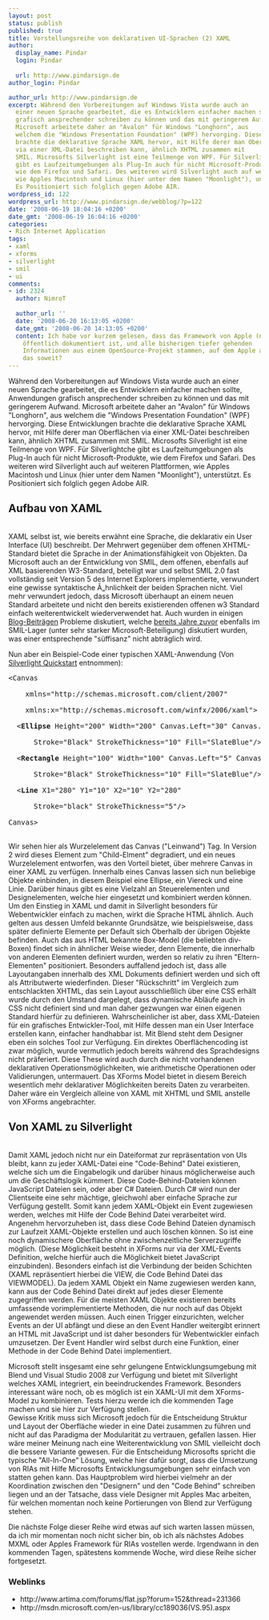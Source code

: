 ```yaml
---
layout: post
status: publish
published: true
title: Vorstellungsreihe von deklarativen UI-Sprachen (2) XAML
author:
  display_name: Pindar
  login: Pindar
  
  url: http://www.pindarsign.de
author_login: Pindar

author_url: http://www.pindarsign.de
excerpt: Während den Vorbereitungen auf Windows Vista wurde auch an
  einer neuen Sprache gearbeitet, die es Entwicklern einfacher machen sollte, Anwendungen
  grafisch ansprechender schreiben zu können und das mit geringerem Aufwand.
  Microsoft arbeitete daher an "Avalon" für Windows "Longhorn", aus
  welchem die "Windows Presentation Foundation" (WPF) hervorging. Diese Entwicklungen
  brachte die deklarative Sprache XAML hervor, mit Hilfe derer man Oberflächen
  via einer XML-Datei beschreiben kann, ähnlich XHTML zusammen mit
  SMIL. Microsofts Silverlight ist eine Teilmenge von WPF. Für Silverlightche
  gibt es Laufzeitumgebungen als Plug-In auch für nicht Microsoft-Produkte,
  wie dem Firefox und Safari. Des weiteren wird Silverlight auch auf weiteren Plattformen,
  wie Apples Macintosh und Linux (hier unter dem Namen "Moonlight"), unterstützt.
  Es Positioniert sich folglich gegen Adobe AIR.
wordpress_id: 122
wordpress_url: http://www.pindarsign.de/webblog/?p=122
date: '2008-06-19 18:04:16 +0200'
date_gmt: '2008-06-19 16:04:16 +0200'
categories:
- Rich Internet Application
tags:
- xaml
- xforms
- silverlight
- smil
- ui
comments:
- id: 2324
  author: NimroT
  
  author_url: ''
  date: '2008-06-20 16:13:05 +0200'
  date_gmt: '2008-06-20 14:13:05 +0200'
  content: Ich habe vor kurzem gelesen, dass das Framework von Apple (noch?) gar nicht
    öffentlich dokumentiert ist, und alle bisherigen tiefer gehenden
    Informationen aus einem OpenSource-Projekt stammen, auf dem Apple aufbaut. Stimmt
    das soweit?
---
```

<p>Während den Vorbereitungen auf Windows Vista wurde auch an einer neuen Sprache gearbeitet, die es Entwicklern einfacher machen sollte, Anwendungen grafisch ansprechender schreiben zu können und das mit geringerem Aufwand. Microsoft arbeitete daher an "Avalon" für Windows "Longhorn", aus welchem die "Windows Presentation Foundation" (WPF) hervorging. Diese Entwicklungen brachte die deklarative Sprache XAML hervor, mit Hilfe derer man Oberflächen via einer XML-Datei beschreiben kann, ähnlich XHTML zusammen mit SMIL. Microsofts Silverlight ist eine Teilmenge von WPF. Für Silverlightche gibt es Laufzeitumgebungen als Plug-In auch für nicht Microsoft-Produkte, wie dem Firefox und Safari. Des weiteren wird Silverlight auch auf weiteren Plattformen, wie Apples Macintosh und Linux (hier unter dem Namen "Moonlight"), unterstützt. Es Positioniert sich folglich gegen Adobe AIR.<a id="more"></a><a id="more-122"></a></p>
<h2>Aufbau von XAML</h2><br />
XAML selbst ist, wie bereits erwähnt eine Sprache, die deklarativ ein User Interface (UI) beschreibt. Der Mehrwert gegenüber dem offenen XHTML-Standard bietet die Sprache in der Animationsfähigkeit von Objekten. Da Microsoft auch an der Entwicklung von SMIL, dem offenen, ebenfalls auf XML basierenden W3-Standard, beteiligt war und selbst SMIL 2.0 fast vollständig seit Version 5 des Internet Explorers implementierte, verwundert eine gewisse syntaktische &Atilde;&bdquo;hnlichkeit der beiden Sprachen nicht. Viel mehr verwundert jedoch, dass Microsoft überhaupt an einem neuen Standard arbeitete und nicht den bereits existierenden offenen w3 Standard einfach weiterentwickelt wiederverwendet hat. Auch wurden in einigen <a href="http://www.simplegeek.com/PermaLink.aspx/b7e02709-0112-4977-9b73-1aa9d471a570" target="_blank">Blog-Beiträgen</a> Probleme diskutiert, welche <a href="http://www.w3.org/1999/08/WD-smil-boston-19990803/Integrate/Time-Integrate#CSSFramework" target="_blank">bereits Jahre zuvor</a> ebenfalls im SMIL-Lager (unter sehr starker Microsoft-Beteiligung) diskutiert wurden, was einer entsprechende "süffisanz" nicht abträglich wird.</p>
<p>Nun aber ein Beispiel-Code einer typischen XAML-Anwendung (Von <a href="http://www.silverlight.net/quickstarts/silverlight10/drawing.aspx" target="_blank">Silverlight Quickstart</a> entnommen):</p>
<pre><span class="code-blue"><</span><span class="code-brown">Canvas</span><br />
    <span class="code-red">xmlns</span><span class="code-blue">=</span><span class="code-blue">"http://schemas.microsoft.com/client/2007"</span><br />
    <span class="code-red">xmlns:x</span><span class="code-blue">=</span><span class="code-blue">"http://schemas.microsoft.com/winfx/2006/xaml"</span><span class="code-blue">></span><br />
  <span class="code-blue"><</span><strong><span class="code-brown">Ellipse</span></strong> <span class="code-red">Height</span><span class="code-blue">=</span><span class="code-blue">"200"</span> <span class="code-red">Width</span><span class="code-blue">=</span><span class="code-blue">"200"</span> <span class="code-red">Canvas.Left</span><span class="code-blue">=</span><span class="code-blue">"30"</span> <span class="code-red">Canvas.Top</span><span class="code-blue">=</span><span class="code-blue">"30"</span><br />
      <span class="code-red">Stroke</span><span class="code-blue">=</span><span class="code-blue">"Black"</span> <span class="code-red">StrokeThickness</span><span class="code-blue">=</span><span class="code-blue">"10"</span> <span class="code-red">Fill</span><span class="code-blue">=</span><span class="code-blue">"SlateBlue"</span><span class="code-blue">/></span><br />
  <span class="code-blue"><</span><strong><span class="code-brown">Rectangle</span></strong> <span class="code-red">Height</span><span class="code-blue">=</span><span class="code-blue">"100"</span> <span class="code-red">Width</span><span class="code-blue">=</span><span class="code-blue">"100"</span> <span class="code-red">Canvas.Left</span><span class="code-blue">=</span><span class="code-blue">"5"</span> <span class="code-red">Canvas.Top</span><span class="code-blue">=</span><span class="code-blue">"5"</span><br />
      <span class="code-red">Stroke</span><span class="code-blue">=</span><span class="code-blue">"Black"</span> <span class="code-red">StrokeThickness</span><span class="code-blue">=</span><span class="code-blue">"10"</span> <span class="code-red">Fill</span><span class="code-blue">=</span><span class="code-blue">"SlateBlue"</span><span class="code-blue">/></span><br />
  <span class="code-blue"><</span><strong><span class="code-brown">Line</span></strong> <span class="code-red">X1</span><span class="code-blue">=</span><span class="code-blue">"280"</span> <span class="code-red">Y1</span><span class="code-blue">=</span><span class="code-blue">"10"</span> <span class="code-red">X2</span><span class="code-blue">=</span><span class="code-blue">"10"</span> <span class="code-red">Y2</span><span class="code-blue">=</span><span class="code-blue">"280"</span><br />
      <span class="code-red">Stroke</span><span class="code-blue">=</span><span class="code-blue">"black"</span> <span class="code-red">StrokeThickness</span><span class="code-blue">=</span><span class="code-blue">"5"</span><span class="code-blue">/></span><br />
<span class="code-blue"></</span><span class="code-brown">Canvas</span><span class="code-blue">></span></pre><br />
Wir sehen hier als Wurzelelement das Canvas ("Leinwand") Tag. In Version 2 wird dieses Element zum "Child-Elment" degradiert, und ein neues Wurzelelement entworfen, was den Vorteil bietet, über mehrere Canvas in einer XAML zu verfügen. Innerhalb eines Canvas lassen sich nun beliebige Objekte einbinden, in diesem Beispiel eine Ellipse, ein Viereck und eine Linie. Darüber hinaus gibt es eine Vielzahl an Steuerelementen und Designelementen, welche hier eingesetzt und kombiniert werden können. Um den Einstieg in XAML und damit in Silverlight besonders für Webentwickler einfach zu machen, wirkt die Sprache HTML ähnlich. Auch gelten aus dessen Umfeld bekannte Grundsätze, wie beispielsweise, dass später definierte Elemente per Default sich Oberhalb der übrigen Objekte befinden. Auch das aus HTML bekannte Box-Model (die beliebten div-Boxen) findet sich in ähnlicher Weise wieder, denn Elemente, die innerhalb von anderen Elementen definiert wurden, werden so relativ zu ihren "Eltern-Elementen" positioniert. Besonders auffallend jedoch ist, dass alle Layoutangaben innerhalb des XML Dokuments definiert werden und sich oft als Attributwerte wiederfinden. Dieser "Rückschritt" im Vergleich zum entschlackten XHTML, das sein Layout ausschließlich über eine CSS erhält wurde durch den Umstand dargelegt, dass dynamische Abläufe auch in CSS nicht definiert sind und man daher gezwungen war einen eigenen Standard hierfür zu definieren. Wahrscheinlicher ist aber, dass XML-Dateien für ein grafisches Entwickler-Tool, mit Hilfe dessen man ein User Interface erstellen kann, einfacher handhabbar ist. Mit Blend steht dem Designer eben ein solches Tool zur Verfügung. Ein direktes Oberflächencoding ist zwar möglich, wurde vermutlich jedoch bereits während des Sprachdesigns nicht präferiert. Diese These wird auch durch die nicht vorhandenen deklarativen Operationsmöglichkeiten, wie arithmetische Operationen oder Validierungen, untermauert. Das XForms Model bietet in diesem Bereich wesentlich mehr deklarativer Möglichkeiten bereits Daten zu verarbeiten. Daher wäre ein Vergleich alleine von XAML mit XHTML und SMIL anstelle von XForms angebrachter.</p>
<h2>Von XAML zu Silverlight</h2><br />
Damit XAML jedoch nicht nur ein Dateiformat zur repräsentation von UIs bleibt, kann zu jeder XAML-Datei eine "Code-Behind" Datei existieren, welche sich um die Eingabelogik und darüber hinaus möglicherweise auch um die Geschäftslogik kümmert. Diese Code-Behind-Dateien können JavaScript Dateien sein, oder aber C# Dateien. Durch C# wird nun der Clientseite eine sehr mächtige, gleichwohl aber einfache Sprache zur Verfügung gestellt. Somit kann jedem XAML-Objekt ein Event zugewiesen werden, welches mit Hilfe der Code Behind Datei verarbeitet wird. Angenehm hervorzuheben ist, dass diese Code Behind Dateien dynamisch zur Laufzeit XAML-Objekte erstellen und auch löschen können. So ist eine noch dynamischere Oberfläche ohne zwischenzeitliche Serverzugriffe möglich. (Diese Möglichkeit besteht in XForms nur via der XML-Events Definition, welche hierfür auch die Möglichkeit bietet JavaScript einzubinden). Besonders einfach ist die Verbindung der beiden Schichten (XAML repräsentiert hierbei die VIEW, die Code Behind Datei das VIEWMODEL). Da jedem XAML Objekt ein Name zugewiesen werden kann, kann aus der Code Behind Datei direkt auf jedes dieser Elemente zugegriffen werden. Für die meisten XAML Objekte existieren bereits umfassende vorimplementierte Methoden, die nur noch auf das Objekt angewendet werden müssen. Auch einen Trigger einzurichten, welcher Events an der UI abfängt und diese an den Event Handler weitergibt erinnert an HTML mit JavaScript und ist daher besonders für Webentwickler einfach umzusetzen. Der Event Handler wird selbst durch eine Funktion, einer Methode in der Code Behind Datei implementiert.</p>
<p>Microsoft stellt insgesamt eine sehr gelungene Entwicklungsumgebung mit Blend und Visual Studio 2008 zur Verfügung und bietet mit Silverlight welches XAML integriert, ein beeindruckendes Framework. Besonders interessant wäre noch, ob es möglich ist ein XAML-UI mit dem XForms-Model zu kombinieren. Tests hierzu werde ich die kommenden Tage machen und sie hier zur Verfügung stellen.<br />
Gewisse Kritik muss sich Microsoft jedoch für die Entscheidung Struktur und Layout der Oberfläche wieder in eine Datei zusammen zu führen und nicht auf das Paradigma der Modularität zu vertrauen, gefallen lassen. Hier wäre meiner Meinung nach eine Weiterentwicklung von SMIL vielleicht doch die bessere Variante gewesen. Für die Entscheidung Microsofts spricht die typische "All-In-One" Lösung, welche hier dafür sorgt, dass die Umsetzung von RIAs mit Hilfe Microsofts Entwicklungsumgebungen sehr einfach von statten gehen kann. Das Hauptproblem wird hierbei vielmehr an der Koordination zwischen den "Designern" und den "Code Behind" schreiben liegen und an der Tatsache, dass viele Designer mit Apples Mac arbeiten, für welchen momentan noch keine Portierungen von Blend zur Verfügung stehen.</p>
<p>Die nächste Folge dieser Reihe wird etwas auf sich warten lassen müssen, da ich mir momentan noch nicht sicher bin, ob ich als nächstes Adobes MXML oder Apples Framework für RIAs vostellen werde. Irgendwann in den kommenden Tagen, spätestens kommende Woche, wird diese Reihe sicher fortgesetzt.</p>
<h3>Weblinks</h3></p>
<ul>
<li>http://www.artima.com/forums/flat.jsp?forum=152&amp;thread=231366</li>
<li>http://msdn.microsoft.com/en-us/library/cc189036(VS.95).aspx</li><br />
</ul></p>
